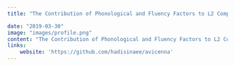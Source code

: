 ```yaml
---
title: "The Contribution of Phonological and Fluency Factors to L2 Comprehensibility"

date: "2019-03-30"
image: "images/profile.png"
content: "The Contribution of Phonological and Fluency Factors to L2 ComprehensibilityThe Contribution of Phonological and Fluency Factors to L2 ComprehensibilityThe Contribution of Phonological and Fluency Factors to L2 ComprehensibilityThe Contribution of Phonological and Fluency Factors to L2 Comprehensibility"
links:
    website: 'https://github.com/hadisinaee/avicenna'
---
```


